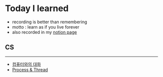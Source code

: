 # Today I learned

- recording is better than remembering
- motto : learn as if you live forever
- also recorded in my [notion page](https://www.notion.so/Today-I-Learned-fa7ed9a83a5e4f598fce67541c3b2cf2)
  <br>

## CS

---

- [컴퓨터와의 대화](https://github.com/hayoung-jeremy/TIL/blob/main/CS/computer_lang.md)
- [Process & Thread](https://github.com/hayoung-jeremy/TIL/blob/main/CS/process_thread.md)

<br>
